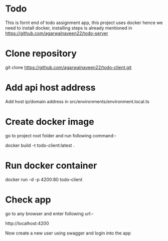 # Todo

This is fornt end of todo assignment app, this project uses docker hence we need to install docker, installing steps is already mentioned in https://github.com/agarwalnaveen22/todo-server

# Clone repository

git clone https://github.com/agarwalnaveen22/todo-client.git

# Add api host address

Add host ip/domain address in src/environments/environment.local.ts

# Create docker image

go to project root folder and run following command:-

docker build -t todo-client:latest .

# Run docker container

docker run -d -p 4200:80 todo-client

# Check app

go to any browser and enter following url:-

http://localhost:4200

Now create a new user using swagger and login into the app